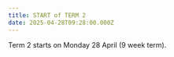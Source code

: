 ```yaml
---
title: START of TERM 2
date: 2025-04-28T09:28:00.000Z
---
```

Term 2 starts on Monday 28 April (9 week term).
